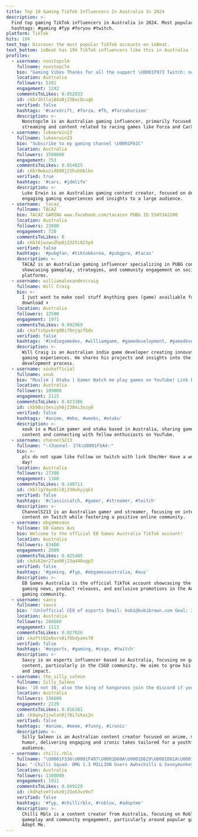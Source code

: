```yaml
---
title: Top 10 Gaming TikTok Influencers In Australia In 2024
description: >-
  Find top gaming TikTok influencers in Australia in 2024. Most popular
  hashtags: #gaming #fyp #foryou #twitch.
platform: TikTok
hits: 194
text_top: Discover the most popular TikTok accounts on inBeat.
text_bottom: inBeat has 194 TikTok influencers like this in Australia for you to pitch.
profiles:
  - username: nonstopclm
    fullname: nonstopclm
    bio: "Gaming Vibes Thanks for all the support \U0001F973 Twitch: nonstopclm Go follow my insta"
    location: Australia
    followers: 5301
    engagement: 1242
    commentsToLikes: 0.052833
    id: ckbr2hllaj84a0j236oc8cugb
    verified: false
    hashtags: '#carxdrift, #forza, #fh, #forzahorizon'
    description: >-
      Nonstopclm is an Australian gaming influencer, primarily focused on game
      streaming and content related to racing games like Forza and CarX Drift.
  - username: lukeerwin23
    fullname: lukeerwin23
    bio: "Subscribe to my gaming channel \U0001F61C"
    location: Australia
    followers: 1500000
    engagement: 753
    commentsToLikes: 0.014825
    id: ckbr0wkuzi4880j23huh6blkn
    verified: true
    hashtags: '#cars, #jdmlife'
    description: >-
      Luke Erwin is an Australian gaming content creator, focused on delivering
      engaging gaming experiences and insights to a large audience.
  - username: _tacaz_
    fullname: TACAZ
    bio: TACAZ GAMING www.facebook.com/tacazvn PUBG ID 5545342200
    location: Australia
    followers: 23800
    engagement: 720
    commentsToLikes: 0
    id: ckb16jwswu2hp0j2325i023p4
    verified: false
    hashtags: '#pubgfan, #tiktokkorea, #pubgpro, #tacaz'
    description: >-
      TACAZ is an Australian gaming influencer specializing in PUBG content,
      showcasing gameplay, strategies, and community engagement on social media
      platforms.
  - username: williamalexandercraig
    fullname: Will Craig
    bio: >-
      I just want to make cool stuff Anything goes (game) availiable for
      download ⬇️
    location: Australia
    followers: 12500
    engagement: 1971
    commentsToLikes: 0.092969
    id: ckaftshpv6rg90i78njqzf6dv
    verified: false
    hashtags: '#indiegamedev, #williamgame, #gamedevelopment, #gamedeveloper'
    description: >-
      Will Craig is an Australian indie game developer creating innovative
      gaming experiences. He shares his projects and insights into the game
      development process.
  - username: xoukofficial
    fullname: xouk
    bio: "Muslim | Otaku | Gamer Watch me play games on YouTube! Link Below! \U0001F447"
    location: Australia
    followers: 189000
    engagement: 2115
    commentsToLikes: 0.023386
    id: ckb98uj5esiyh0j238mi3nzy8
    verified: false
    hashtags: '#anime, #mha, #weebs, #otaku'
    description: >-
      xouk is a Muslim gamer and otaku based in Australia, sharing gameplay
      content and connecting with fellow enthusiasts on YouTube.
  - username: channel5213
    fullname: "✨Channel- 27k\U0001F5A4✨"
    bio: >-
      pls do not spam like Follow on twitch with link She/Her Have a wonderful
      day!
    location: Australia
    followers: 27300
    engagement: 1360
    commentsToLikes: 0.140711
    id: ckbllg7dye0il0j230xhyjqk1
    verified: false
    hashtags: '#classiccatch, #gamer, #streamer, #twitch'
    description: >-
      Channel5213 is an Australian gamer and streamer, focusing on interactive
      content on Twitch while fostering a positive online community.
  - username: ebgamesaus
    fullname: EB Games Aus
    bio: Welcome to the official EB Games Australia TikTok account!
    location: Australia
    followers: 83400
    engagement: 2009
    commentsToLikes: 0.025405
    id: ckdi62mr27ao00j23q440ugp3
    verified: false
    hashtags: '#gaming, #fyp, #ebgamesaustralia, #aus'
    description: >-
      EB Games Australia is the official TikTok account showcasing the latest in
      gaming news, product releases, and exclusive promotions in the Australian
      gaming community.
  - username: saxcy
    fullname: sauce
    bio: '(Un)official CEO of esports Email: kobi@kobibrown.com Goal: 300K'
    location: Australia
    followers: 288600
    engagement: 1113
    commentsToLikes: 0.027026
    id: ckaftt02e6vrs0i78bdyoms70
    verified: false
    hashtags: '#esports, #gaming, #csgo, #twitch'
    description: >-
      Saxcy is an esports influencer based in Australia, focusing on gaming
      content, particularly in the CSGO community. He aims to grow his following
      and impact.
  - username: the_silly_salmon
    fullname: Silly_Salmon
    bio: '19 not 30, also the king of kangaroos join the discord if your a chad -'
    location: Australia
    followers: 138600
    engagement: 2229
    commentsToLikes: 0.016381
    id: ck8qny2jzwlat0j78i7skai2n
    verified: false
    hashtags: '#anime, #meme, #funny, #ironic'
    description: >-
      Silly Salmon is an Australian content creator focused on anime, memes, and
      humor, delivering engaging and ironic takes tailored for a youthful
      audience.
  - username: chilli.rblx
    fullname: "\U0001F336\U0001F497\U0001D60A\U0001D629\U0001D62A\U0001D62D\U0001D62D\U0001D62A \U0001D619\U0001D623\U0001D62D\U0001D639❤️\U0001F9C1"
    bio: "☆Chilli Squad☆ OMG 1.3 MILLION Users Awhxchilli & Sxnnymonkey Join our discord\U0001F447"
    location: Australia
    followers: 1300000
    engagement: 1911
    commentsToLikes: 0.049229
    id: ckdhqtvmf1vkz0j23o63vz9x7
    verified: false
    hashtags: '#fyp, #chillirblx, #roblox, #adoptme'
    description: >-
      Chilli Rblx is a content creator from Australia, focusing on Roblox
      gameplay and community engagement, particularly around popular games like
      Adopt Me.
---
```


